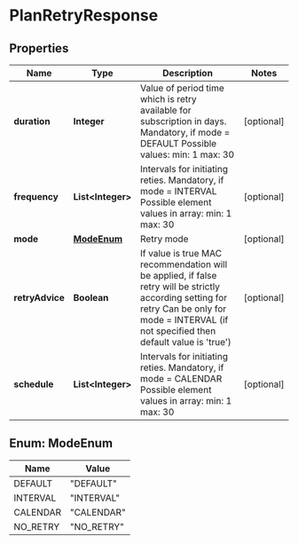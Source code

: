 
# PlanRetryResponse

## Properties
Name | Type | Description | Notes
------------ | ------------- | ------------- | -------------
**duration** | **Integer** | Value of period time which is retry available for subscription in days. Mandatory, if mode &#x3D; DEFAULT Possible values: min: 1 max: 30 |  [optional]
**frequency** | **List&lt;Integer&gt;** | Intervals for initiating reties. Mandatory, if mode &#x3D; INTERVAL Possible element values in array: min: 1 max: 30 |  [optional]
**mode** | [**ModeEnum**](#ModeEnum) | Retry mode |  [optional]
**retryAdvice** | **Boolean** | If value is true MAC recommendation will be applied, if false retry will be strictly according setting for retry Can be only for mode &#x3D; INTERVAL (if not specified then default value is &#39;true&#39;) |  [optional]
**schedule** | **List&lt;Integer&gt;** | Intervals for initiating reties. Mandatory, if mode &#x3D; CALENDAR Possible element values in array: min: 1 max: 30 |  [optional]


<a name="ModeEnum"></a>
## Enum: ModeEnum
Name | Value
---- | -----
DEFAULT | &quot;DEFAULT&quot;
INTERVAL | &quot;INTERVAL&quot;
CALENDAR | &quot;CALENDAR&quot;
NO_RETRY | &quot;NO_RETRY&quot;



